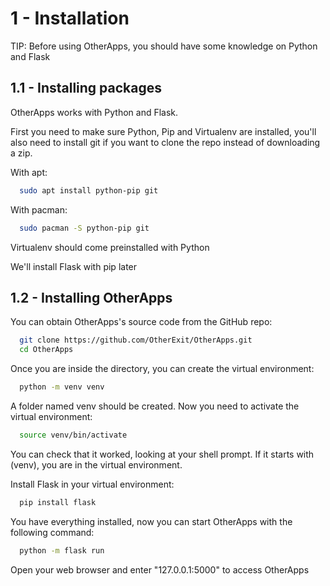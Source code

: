 
# 1 - Installation

TIP: Before using OtherApps, you should have some knowledge on Python and Flask

## 1.1 - Installing packages
OtherApps works with Python and Flask.

First you need to make sure Python, Pip and Virtualenv are installed, you'll also need to install git if you want to clone the repo instead of downloading a zip.

With apt:
```bash
  sudo apt install python-pip git
```
With pacman:
```bash
  sudo pacman -S python-pip git
```
Virtualenv should come preinstalled with Python

We'll install Flask with pip later

## 1.2 - Installing OtherApps
You can obtain OtherApps's source code from the GitHub repo:
```bash
  git clone https://github.com/OtherExit/OtherApps.git
  cd OtherApps
```
Once you are inside the directory, you can create the virtual environment:
```bash
  python -m venv venv
```
A folder named venv should be created. Now you need to activate the virtual environment:
```bash
  source venv/bin/activate
```
You can check that it worked, looking at your shell prompt. If it starts with (venv), you are in the virtual environment.

Install Flask in your virtual environment:
```bash
  pip install flask
```
You have everything installed, now you can start OtherApps with the following command:
```bash
  python -m flask run
```
Open your web browser and enter "127.0.0.1:5000" to access OtherApps
                    
